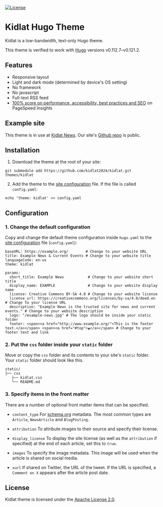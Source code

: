 [![License](https://img.shields.io/badge/License-Apache_2.0-blue.svg)](https://opensource.org/licenses/Apache-2.0)

# Kidlat Hugo Theme

Kidlat is a low-bandwidth, text-only Hugo theme.

This theme is verified to work with [Hugo](https://gohugo.io) versions v0.112.7–v0.121.2.

## Features

- Responsive layout
- Light and dark mode (determined by device's OS setting)
- No framework
- No javascript
- Full-text RSS feed
- [100% score on performance, accessibility, best practices and SEO](https://pagespeed.web.dev/analysis/https-kidl-at/k1i6fc1anh?form_factor=mobile) on PageSpeed Insights

## Example site

This theme is in use at [Kidlat News](https://kidl.at). Our site's [Github repo](https://www.github.com/kidlat2024/kidlatnews/) is public.

## Installation

1. Download the theme at the root of your site:

```
git submodule add https://github.com/kidlat2024/kidlat.git themes/kidlat
```

2. Add the theme to the [site configuration](https://gohugo.io/getting-started/configuration/) file. If the file is called `config.yaml`:

```
echo 'theme: kidlat' >> config.yaml
```

## Configuration

### 1. Change the default configuration

Copy and change the default theme configuration inside `hugo.yaml` to the [site configuration](https://gohugo.io/getting-started/configuration/) file (`config.yaml`):

```
baseURL: https://example.org/        # Change to your website URL
title: Example News & Current Events # Change to your website title
languageCode: en-us
theme: kidlat

params:
  short_title: Example News           # Change to your website short title
  display_name: EXAMPLE               # Change to your website display name
  license: Creative Commons BY-SA 4.0 # Change to your website license
  license_url: https://creativecommons.org/licenses/by-sa/4.0/deed.en # Change to your license URL
  description: "Example News is the trusted site for news and current events." # Change to your website description
  logo: "/example-news.jpg" # The logo should be inside your static folder
  footer: <span><a href="http://www.example.org/">This is the footer text.</a></span> <span><a href="#top">▲</a></span> # Change to your footer text and link
```

### 2. Put the `css` folder inside your `static` folder

Move or copy the `css` folder and its contents to your site's `static` folder. Your `static` folder should look like this.

```
static/
├── css
   ├── kidlat.css
   └── README.md
```

### 3. Specify items in the front matter

There are a number of optional front matter items that can be specified.

- `content_type` For [schema.org](https://schema.org/) metadata. The most common types are `Article`, `NewsArticle` and `BlogPosting`.

- `attribution` To attribute images to their source and specify their license.

- `display_license` To display the site license (as well as the `attribution` if specified) at the end of each article, set this to `true`. 

- `images` To specify the image metadata. This image will be used when the article is shared on social media.

- `xurl` If shared on Twitter, the URL of the tweet. If the URL is specified, a `Comment on X` appears after the article post date.

## License

Kidlat theme is licensed under the [Apache License 2.0](https://github.com/kidlat2024/kidlat/LICENSE).

